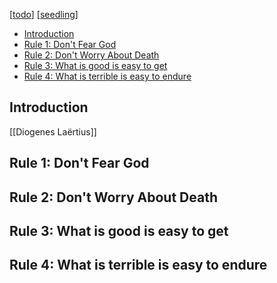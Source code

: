 ---
---

[[todo]]
[[seedling]]

- [Introduction](#introduction)
- [Rule 1: Don't Fear God](#rule-1-dont-fear-god)
- [Rule 2: Don't Worry About Death](#rule-2-dont-worry-about-death)
- [Rule 3: What is good is easy to get](#rule-3-what-is-good-is-easy-to-get)
- [Rule 4: What is terrible is easy to endure](#rule-4-what-is-terrible-is-easy-to-endure)
## Introduction 

[[Diogenes Laërtius]]

## Rule 1: Don't Fear God

## Rule 2: Don't Worry About Death

## Rule 3: What is good is easy to get

## Rule 4: What is terrible is easy to endure

[//begin]: # "Autogenerated link references for markdown compatibility"
[todo]: ../todo "todo"
[seedling]: ../seedling "seedling"
[//end]: # "Autogenerated link references"